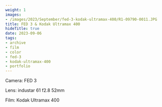 ```yaml
---
weight: 1
images:
- /images/2023/September/fed-3-kodak-ultramax-400/R1-09790-0011.JPG
title: FED 3 & Kodak Ultramax 400
hideTitle: true
date: 2023-09-06
tags:
- archive
- film
- color
- fed-3
- kodak-ultramax-400
- portfolio
---
```


Camera: FED 3

Lens: industar 61 f2.8 52mm

Film: Kodak Ultramax 400

